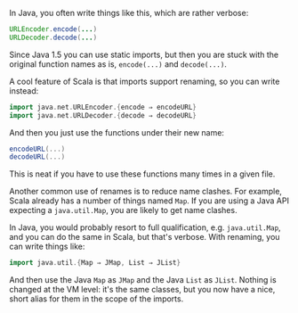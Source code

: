 In Java, you often write things like this, which are rather verbose:

```java
URLEncoder.encode(...)
URLDecoder.decode(...)
```

Since Java 1.5 you can use static imports, but then you are stuck with the original function names as is, `encode(...)` and `decode(...)`.

A cool feature of Scala is that imports support renaming, so you can write instead:

```scala
import java.net.URLEncoder.{encode ⇒ encodeURL}
import java.net.URLDecoder.{decode ⇒ decodeURL}
```

And then you just use the functions under their new name:

```scala
encodeURL(...)
decodeURL(...)
```

This is neat if you have to use these functions many times in a given file.

Another common use of renames is to reduce name clashes. For example, Scala already has a number of things named `Map`. If you are using a Java API expecting a `java.util.Map`, you are likely to get name clashes.

In Java, you would probably resort to full qualification, e.g. `java.util.Map`, and you can do the same in Scala, but that's verbose. With renaming, you can write things like:

```scala
import java.util.{Map ⇒ JMap, List ⇒ JList}
```

And then use the Java `Map` as `JMap` and the Java `List` as `JList`. Nothing is changed at the VM level: it's the same classes, but you now have a nice, short alias for them in the scope of the imports.